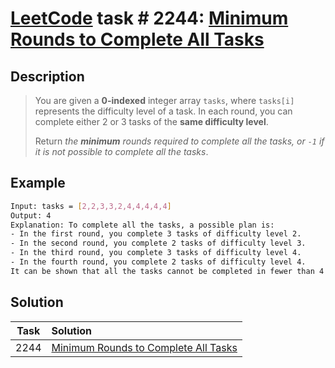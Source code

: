 # [LeetCode][leetcode] task # 2244: [Minimum Rounds to Complete All Tasks][task]

Description
-----------

> You are given a **0-indexed** integer array `tasks`, where `tasks[i]` represents the difficulty level of a task.
> In each round, you can complete either 2 or 3 tasks of the **same difficulty level**.
> 
> Return _the **minimum** rounds required to complete all the tasks,
> or `-1` if it is not possible to complete all the tasks_.

Example
-------

```sh
Input: tasks = [2,2,3,3,2,4,4,4,4,4]
Output: 4
Explanation: To complete all the tasks, a possible plan is:
- In the first round, you complete 3 tasks of difficulty level 2. 
- In the second round, you complete 2 tasks of difficulty level 3. 
- In the third round, you complete 3 tasks of difficulty level 4. 
- In the fourth round, you complete 2 tasks of difficulty level 4.  
It can be shown that all the tasks cannot be completed in fewer than 4 rounds, so the answer is 4.
```

Solution
--------

| Task | Solution                                         |
|:----:|:-------------------------------------------------|
| 2244 | [Minimum Rounds to Complete All Tasks][solution] |


[leetcode]: <http://leetcode.com/>
[task]: <https://leetcode.com/problems/minimum-rounds-to-complete-all-tasks/>
[solution]: <https://github.com/wellaxis/praxis-leetcode/blob/main/src/main/java/com/witalis/praxis/leetcode/task/h23/p2244/option/Practice.java>
